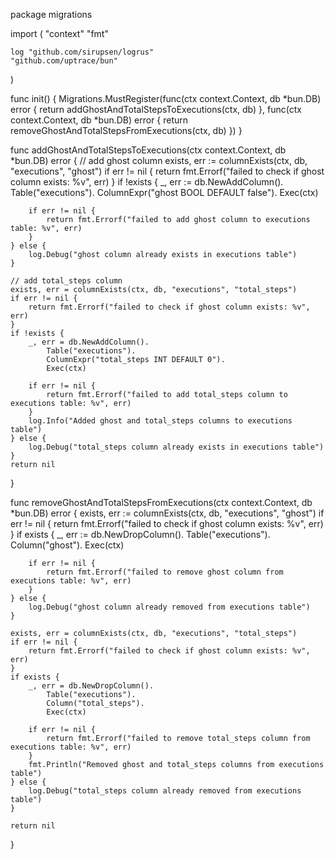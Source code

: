 package migrations

import (
	"context"
	"fmt"

	log "github.com/sirupsen/logrus"
	"github.com/uptrace/bun"
)

func init() {
	Migrations.MustRegister(func(ctx context.Context, db *bun.DB) error {
		return addGhostAndTotalStepsToExecutions(ctx, db)
	}, func(ctx context.Context, db *bun.DB) error {
		return removeGhostAndTotalStepsFromExecutions(ctx, db)
	})
}

func addGhostAndTotalStepsToExecutions(ctx context.Context, db *bun.DB) error {
	// add ghost column
	exists, err := columnExists(ctx, db, "executions", "ghost")
	if err != nil {
		return fmt.Errorf("failed to check if ghost column exists: %v", err)
	}
	if !exists {
		_, err := db.NewAddColumn().
			Table("executions").
			ColumnExpr("ghost BOOL DEFAULT false").
			Exec(ctx)

		if err != nil {
			return fmt.Errorf("failed to add ghost column to executions table: %v", err)
		}
	} else {
		log.Debug("ghost column already exists in executions table")
	}

	// add total_steps column
	exists, err = columnExists(ctx, db, "executions", "total_steps")
	if err != nil {
		return fmt.Errorf("failed to check if ghost column exists: %v", err)
	}
	if !exists {
		_, err = db.NewAddColumn().
			Table("executions").
			ColumnExpr("total_steps INT DEFAULT 0").
			Exec(ctx)

		if err != nil {
			return fmt.Errorf("failed to add total_steps column to executions table: %v", err)
		}
		log.Info("Added ghost and total_steps columns to executions table")
	} else {
		log.Debug("total_steps column already exists in executions table")
	}
	return nil
}

func removeGhostAndTotalStepsFromExecutions(ctx context.Context, db *bun.DB) error {
	exists, err := columnExists(ctx, db, "executions", "ghost")
	if err != nil {
		return fmt.Errorf("failed to check if ghost column exists: %v", err)
	}
	if exists {
		_, err := db.NewDropColumn().
			Table("executions").
			Column("ghost").
			Exec(ctx)

		if err != nil {
			return fmt.Errorf("failed to remove ghost column from executions table: %v", err)
		}
	} else {
		log.Debug("ghost column already removed from executions table")
	}

	exists, err = columnExists(ctx, db, "executions", "total_steps")
	if err != nil {
		return fmt.Errorf("failed to check if ghost column exists: %v", err)
	}
	if exists {
		_, err = db.NewDropColumn().
			Table("executions").
			Column("total_steps").
			Exec(ctx)

		if err != nil {
			return fmt.Errorf("failed to remove total_steps column from executions table: %v", err)
		}
		fmt.Println("Removed ghost and total_steps columns from executions table")
	} else {
		log.Debug("total_steps column already removed from executions table")
	}

	return nil
}
